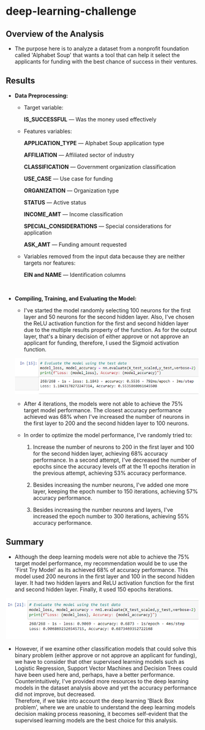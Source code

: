 # deep-learning-challenge

## Overview of the Analysis

* The purpose here is to analyze a dataset from a nonprofit foundation called 'Alphabet Soup' that wants a tool that can help it select the applicants for funding with the best chance of success in their ventures. 


## Results

* **Data Preprocessing:**

  * Target variable: 
  
    **IS_SUCCESSFUL** — Was the money used effectively

  * Features variables: 

    **APPLICATION_TYPE** — Alphabet Soup application type

    **AFFILIATION** — Affiliated sector of industry

    **CLASSIFICATION** — Government organization classification

    **USE_CASE** — Use case for funding

    **ORGANIZATION** — Organization type

    **STATUS** — Active status

    **INCOME_AMT** — Income classification

    **SPECIAL_CONSIDERATIONS** — Special considerations for application

    **ASK_AMT** — Funding amount requested

  * Variables removed from the input data because they are neither targets nor features: 
  
    **EIN and NAME** — Identification columns

<br> 

* **Compiling, Training, and Evaluating the Model:**

  * I've started the model randomly selecting 100 neurons for the first layer and 50 neurons for the second hidden layer. Also, I've chosen the ReLU activation function for the first and second hidden layer due to the multiple results property of the function. As for the output layer, that's a binary decision of either approve or not approve an applicant for funding, therefore, I used the Sigmoid activation function.

  ![Deep Learning Model Evaluation](https://github.com/cami5326/deep-learning-challenge/blob/main/AlphabetSoupCharity/Pictures/Deep%20Learning%20Model%20Evaluation.PNG)

  * After 4 iterations, the models were not able to achieve the 75% target model performance. The closest accuracy performance achieved was 68% when I've increased the number of neurons in the first layer to 200 and the second hidden layer to 100 neurons.

  * In order to optimize the model performance, I've randomly tried to:

    1. Increase the number of neurons to 200 in the first layer and 100 for the second hidden layer, achieving 68% accuracy performance. 
        In a second attempt, I've decreased the number of epochs since the accuracy levels off at the 11 epochs iteration in the previous attempt, achieving 53% accuracy performance. 

    2. Besides increasing the number neurons, I've added one more layer, keeping the epoch number to 150 iterations, achieving 57% accuracy performance. 

    3. Besides increasing the number neurons and layers, I've increased the epoch number to 300 iterations, achieving 55% accuracy performance.
    


## Summary

* Although the deep learning models were not able to achieve the 75% target model performance, my recommendation would be to use the 'First Try Model' as its achieved 68% of accuracy performance. This model used 200 neurons in the first layer and 100 in the second hidden layer. It had two hidden layers and ReLU activation function for the first and second hidden layer. Finally, it used 150 epochs iterations. 

![Performance Optimization Evaluation](https://github.com/cami5326/deep-learning-challenge/blob/main/AlphabetSoupCharity/Pictures/Performance%20Optimization%20Evaluation.PNG)

* However, if we examine other classification models that could solve this binary problem (either approve or not approve an applicant for funding), we have to consider that other supervised learning models such as Logistic Regression, Support Vector Machines and Decision Trees could have been used here and, perhaps, have a better performance.
Counterintuitively, I've provided more resources to the deep learning models in the dataset analysis above and yet the accuracy performance did not improve, but decreased.  
Therefore, if we take into account the deep learning 'Black Box problem', where we are unable to understand the deep learning models decision making process reasoning, it becomes self-evident that the supervised learning models are the best choice for this analysis.